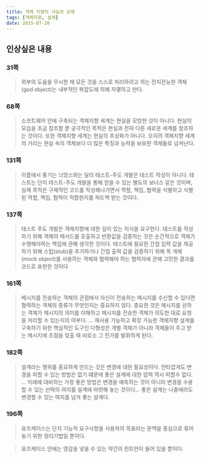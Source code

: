 ```yaml
---
title: 객체 지향의 사실과 오해
tags: [객체지향, 설계]
date: 2015-07-20
---
```


## 인상싶은 내용
### 31쪽
> 외부의 도움을 무시한 채 모든 것을 스스로 처리하려고 하는 전지전능한 객체(god object)는 내부적인 복잡도에 의해 자멸하고 만다.

### 68쪽
> 소프트웨어 안에 구축되는 객체지향 세계는 현실을 모방한 것이 아니다. 현실의 모습을 조금 참조할 뿐 궁극적인 목적은 현실과 전혀 다른 새로운 세계를 창조하는  것이다. 또한 객체지향 세계는 현실의 추상화가 아니다. 오히려 객체지향 세계의 거리는 현실 속의 객체보다 더 많은 특징과 능력을 보유한 객체들로 넘쳐난다.

### 131쪽
> 이름에서 풍기는 늬앙스와는 달리 테스트-주도 개발은 테스트 작성이 아니다. 테스트는 단지 테스트-주도 개발을 통해 얻을 수 있는 별도의 보너스 같은 것이며, 실제 목적은 구체적인 코드를 작성해나가면서 역할, 책임, 협력을 식별하고 식별된 역할, 책임, 협력이 적합한지를 피드백 받는 것이다.

### 137쪽
> 테스트 주도 개발은 객체지향에 대한 깊이 있는 지식을 요구한다. 테스트를 작성하기 위해 객체의 메서드를 호출하고 반환값을 검증하는 것은 순간적으로 객체가 수행해야하는 책임에 관해 생각한 것이다. 테스트에 필요한 간접 입력 값을 제공하기 위해 스텁(stub)을 추가하거나 간접 출력 값을 검증하기 위해 목 개체(mock object)를 사용하는 객체와 협력해야 하는 협력자에 관해 고민한 결과를 코드로 표현한 것이다

### 161쪽
> 메시지를 전송하는 객체의 관점에서 자신이 전송하는 메시지를 수신할 수 있다면 협력하는 객체의 종류가 무엇인지는 중요하지 않다. 중요한 것은 메시지를 쉰하는 객체가 메시지의 의미를 이해하고 메시지를 전송한 객체가 의도한 대로 요청을 처리할 수 있는지의 여부다.
...
> 재사용 가능하고 확장 가능한 객체지향 설계를 구축하기 위한 핵심적인 도구인 다형성은 개별 객체가 아니라 객체들이 주고 받는 메시지에 초점을 맞출 때 비로소 그 진가를 발휘하게 된다.

### 182쪽
> 설계라는 행위를 중요하게 만드는 것은 변경에 대한 필요성이다. 안타깝게도 변경을 피할 수 있는 방법은 없기 떄문에 좋은 설계에 대한 압력 역시 피할수 없다.
...
> 미래에 대비하는 가장 좋은 방법은 변경을 예측하는 것이 아니라 변경을 수용할 수 있는 선택의 여지를 설계에 마련해 놓는 것이다... 좋은 설계는 나중에라도 변경할 수 있는 여지를 남겨 좋는 설계다.

### 196쪽
> 유즈케이스는 단지 기능적 요구사항을 사용자의 목표라는 문맥을 중심으로 묶어 놓기 위한 정리기법일 뿐이다.

> 유즈케이스 안에는 영감을 넣을 수 있는 약간의 힌트만이 들어 있을 뿐이다.

